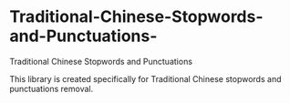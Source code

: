 # Traditional-Chinese-Stopwords-and-Punctuations-
Traditional Chinese Stopwords and Punctuations 

This library is created specifically for Traditional Chinese stopwords and punctuations removal. 
